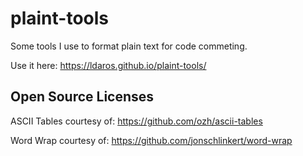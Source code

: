 # plaint-tools

Some tools I use to format plain text for code commeting.

Use it here: https://ldaros.github.io/plaint-tools/

## Open Source Licenses

ASCII Tables courtesy of: https://github.com/ozh/ascii-tables

Word Wrap courtesy of: https://github.com/jonschlinkert/word-wrap
